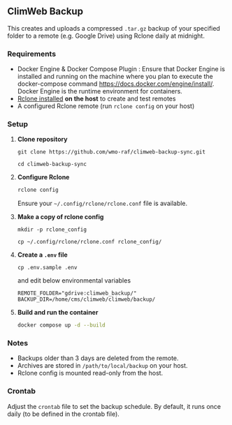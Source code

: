 ## ClimWeb Backup

This creates and uploads a compressed `.tar.gz` backup of your specified folder to a remote (e.g. Google Drive) using Rclone daily at midnight.

### Requirements
- Docker Engine & Docker Compose Plugin : Ensure that Docker Engine is installed and running on the machine where you plan to execute the docker-compose command https://docs.docker.com/engine/install/. Docker Engine is the runtime environment for containers.
- [Rclone installed](https://rclone.org/install/) **on the host** to create and test remotes
- A configured Rclone remote (run `rclone config` on your host)

### Setup
1. **Clone repository**

    ```
    git clone https://github.com/wmo-raf/climweb-backup-sync.git
    ```

    ```
    cd climweb-backup-sync
    ```

2. **Configure Rclone**
   ```bash
   rclone config
   ```
   
   Ensure your `~/.config/rclone/rclone.conf` file is available.

3. **Make a copy of rclone config**

    ```
    mkdir -p rclone_config

    cp ~/.config/rclone/rclone.conf rclone_config/
    ```

4. **Create a `.env` file**

    ```
    cp .env.sample .env
    ```

    and edit below environmental variables

    ```env
    REMOTE_FOLDER="gdrive:climweb_backup/"
    BACKUP_DIR=/home/cms/climweb/climweb/backup/
    ```

5. **Build and run the container**

   ```bash
   docker compose up -d --build
   ```

### Notes
- Backups older than 3 days are deleted from the remote.
- Archives are stored in `/path/to/local/backup` on your host.
- Rclone config is mounted read-only from the host.

### Crontab
Adjust the `crontab` file to set the backup schedule. By default, it runs once daily (to be defined in the crontab file).
